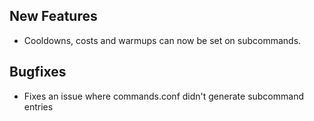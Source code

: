 ## New Features

* Cooldowns, costs and warmups can now be set on subcommands.

## Bugfixes

* Fixes an issue where commands.conf didn't generate subcommand entries 